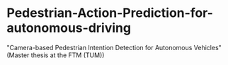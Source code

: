 # Pedestrian-Action-Prediction-for-autonomous-driving
"Camera-based Pedestrian Intention Detection for Autonomous Vehicles" (Master thesis at the FTM (TUM))
